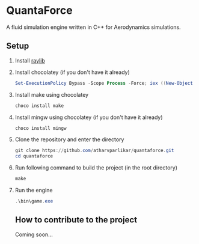 # QuantaForce

A fluid simulation engine written in C++ for Aerodynamics simulations.

## Setup

1. Install [raylib](https://raysan5.itch.io/raylib/download/eyJleHBpcmVzIjoxNzI2Njg5ODE0LCJpZCI6ODUzMzF9.lJkb3%2fgFOmsbN1Jhj91dU3S6uWA%3d)
2. Install chocolatey (if you don't have it already)
   ```powershell
   Set-ExecutionPolicy Bypass -Scope Process -Force; iex ((New-Object System.Net.WebClient).DownloadString('https://chocolatey.org/install.ps1'))
   ```
3. Install make using chocolatey
   ```powershell
   choco install make
   ```
4. Install mingw using chocolatey (if you don't have it already)
   ```powershell
   choco install mingw
   ```
5. Clone the repository and enter the directory
   ```powershell
   git clone https://github.com/atharvparlikar/quantaforce.git
   cd quantaforce
   ```
6. Run following command to build the project (in the root directory)
   ```powershell
   make
   ```
7. Run the engine

   ```powershell
   .\bin\game.exe
   ```

   ## How to contribute to the project

   Coming soon...
